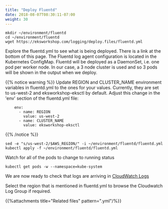 ```yaml
---
title: "Deploy Fluentd"
date: 2018-08-07T08:30:11-07:00
weight: 30
---
```


```
mkdir ~/environment/fluentd
cd ~/environment/fluentd
wget https://eksworkshop.com/logging/deploy.files/fluentd.yml
```
Explore the fluentd.yml to see what is being deployed. There is a link at the bottom of this page. The Fluentd log agent configuration is located in the Kubernetes ConfigMap. Fluentd will be deployed as a DaemonSet, i.e. one pod per worker node. In our case, a 3 node cluster is used and so 3 pods will be shown in the output when we deploy.

{{% notice warning %}}
Update REGION and CLUSTER_NAME environment variables in fluentd.yml to the ones for your values. Currently, they are set to us-west-2 and eksworkshop-eksctl by default. Adjust this change in the 'env' section of the fluentd.yml file:

        env:
          - name: REGION
            value: us-west-2
          - name: CLUSTER_NAME
            value: eksworkshop-eksctl
            
{{% /notice %}}

```
sed -e "s/us-west-2/$AWS_REGION/" -i ~/environment/fluentd/fluentd.yml
kubectl apply -f ~/environment/fluentd/fluentd.yml
```

Watch for all of the pods to change to running status

```
kubectl get pods -w --namespace=kube-system
```

We are now ready to check that logs are arriving in [CloudWatch Logs](https://console.aws.amazon.com/cloudwatch/home?#logStream:group=/eks/eksworkshop-eksctl/containers)

Select the region that is mentioned in fluentd.yml to browse the Cloudwatch Log Group if required.

{{%attachments title="Related files" pattern=".yml"/%}}
